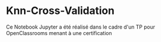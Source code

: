 # Knn-Cross-Validation

Ce Notebook Jupyter a été réalisé dans le cadre d'un TP pour OpenClassrooms menant à une certification
